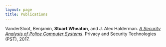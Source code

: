 ```yaml
---
layout: page
title: Publications
---
```


VanderSloot, Benjamin, **Stuart Wheaton**, and J. Alex Halderman. [_A Security Analysis of Police Computer Systems_](PoliceSecurityPaper.pdf). Privacy and Security Technologies (PST), 2017.
